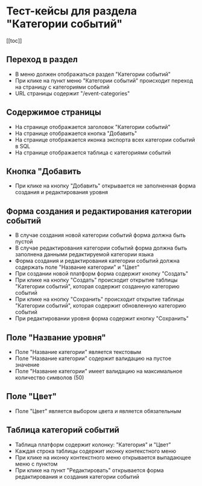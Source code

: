 # Тест-кейсы для раздела "Категории событий"

[[toc]]

## Переход в раздел

- В меню должен отображаться раздел "Категории событий"
- При клике на пункт меню "Категории событий" происходит переход на страницу с категориями событий
- URL страницы содержит "/event-categories"

## Содержимое страницы

- На странице отображается заголовок "Категории событий"
- На страницe отображается кнопка "Добавить"
- На странице отображается иконка экспорта всех категории событий в SQL
- На странице отображается таблица с категориями событий

## Кнопка "Добавить

- При клике на кнопку "Добавить" открывается не заполненная форма создания и редактирования уровня

## Форма создания и редактирования категории событий

- В случае создания новой категории событий форма должна быть пустой
- В случае редактирования категории событий форма должна быть заполнена данными редактируемой категории языка
- Форма создания и редактирования категории событий должна содержать поле "Название категории" и "Цвет"
- При создании новой платформ форма содержит кнопку "Создать"
- При клике на кнопку "Создать" происходит открытие таблицы "Категории событий", которая содержит созданную категорию событий
- При клике на кнопку "Сохранить" происходит открытие таблицы "Категории событий", которая содержит обновленную категорию событий
- При редактировании уровня форма содержит кнопку "Сохранить"

## Поле "Название уровня"

- Поле "Название категории" является текстовым
- Поле "Название категории" содержит валидацию на пустое значение
- Поле "Название категории" имеет валидацию на максимальное количество символов (50)

## Поле "Цвет"
- Поле "Цвет" является выбором цвета и является обязательным

## Таблица категорий событий

- Таблица платформ содержит колонку: "Категория" и "Цвет"
- Каждая строка таблицы содержит иконку контекстного меню
- При клике на иконку контекстного меню открывается выпадающее меню с пунктом
- При клике на пункт "Редактировать" открывается форма редактирования и создания категории событий

